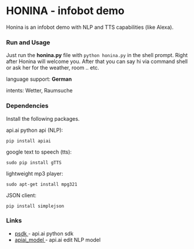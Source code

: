 # HONINA - infobot demo
Honina is an infobot demo with NLP and TTS capabilities (like Alexa).

### Run and Usage
Just run the **honina.py** file with ```python honina.py``` in the shell prompt. Right after Honina will welcome you. After that you can say hi via command shell or ask her for the weather, room .. etc. 

language support: **German**

intents: Wetter, Raumsuche

### Dependencies
Install the following packages.

api.ai python api (NLP):
```
pip install apiai
```
google text to speech (tts):
```
sudo pip install gTTS
```
lightweight mp3 player:
```
sudo apt-get install mpg321
```
JSON client:
```
pip install simplejson
```

### Links
* [psdk ](https://github.com/api-ai/api-ai-python) - api.ai python sdk
* [apiai_model ](https://console.api.ai/) - api.ai edit NLP model
